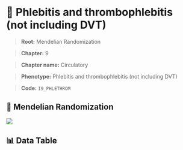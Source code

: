 # 🧪 Phlebitis and thrombophlebitis (not including DVT)

> **Root:** Mendelian Randomization

> **Chapter:** 9  

> **Chapter name:** Circulatory

> **Phenotype:** Phlebitis and thrombophlebitis (not including DVT)  

> **Code:** `I9_PHLETHROM`

## 🧬 Mendelian Randomization  

<img src="/MR/Figures/Forward/I9_PHLETHROM.png"/>

## 📊 Data Table

<CsvTableMRF src="/public/MR/Data/Forward/I9_PHLETHROM.csv"/>
